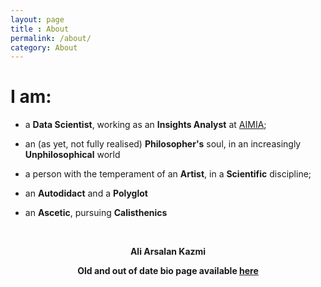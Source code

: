 ```yaml
---
layout: page
title : About
permalink: /about/
category: About
---
```


# I am: 

- a **Data Scientist**, working as an **Insights Analyst** at [AIMIA](www.aimia.com);  

- an (as yet, not fully realised) **Philosopher's** soul, in an increasingly **Unphilosophical** world 

- a person with the temperament of an **Artist**, in a **Scientific** discipline;  

- an **Autodidact** and a **Polyglot**
 
- an **Ascetic**, pursuing **Calisthenics**  


<br>
<center><p><strong>
                <span class="manual">Ali Arsalan Kazmi</span></strong></p>
                <p><strong>Old and out of date bio page available <a href="https://aliarsalankazmi.github.io" target="_blank">here</a></strong>
                </p>
</center>
<br>



